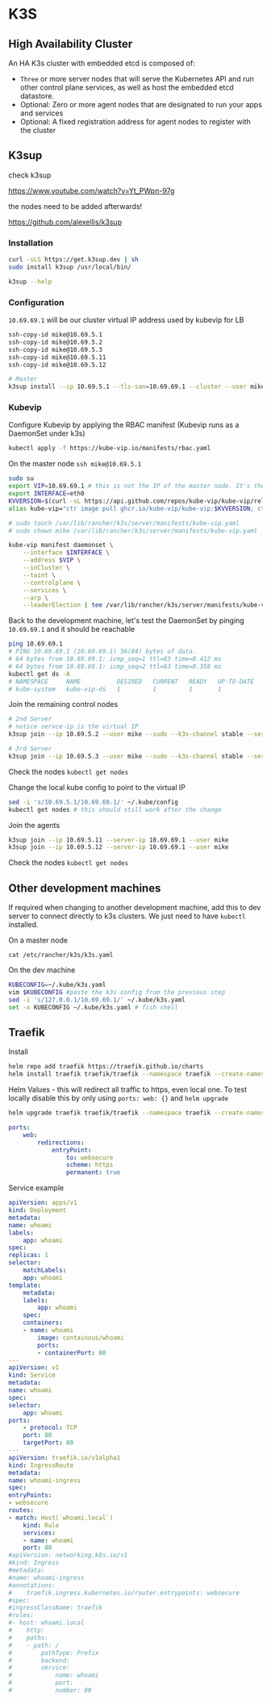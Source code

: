 # K3S

## High Availability Cluster

An HA K3s cluster with embedded etcd is composed of:

- `Three` or more server nodes that will serve the Kubernetes API and run other control plane services, as well as host the embedded etcd datastore.
- Optional: Zero or more agent nodes that are designated to run your apps and services
- Optional: A fixed registration address for agent nodes to register with the cluster

## K3sup

check k3sup

https://www.youtube.com/watch?v=Yt_PWpn-97g

the nodes need to be added afterwards!

https://github.com/alexellis/k3sup

### Installation

```sh
curl -sLS https://get.k3sup.dev | sh
sudo install k3sup /usr/local/bin/

k3sup --help
```

### Configuration

`10.69.69.1` will be our cluster virtual IP address used by kubevip for LB

```sh
ssh-copy-id mike@10.69.5.1
ssh-copy-id mike@10.69.5.2
ssh-copy-id mike@10.69.5.3
ssh-copy-id mike@10.69.5.11
ssh-copy-id mike@10.69.5.12

# Master
k3sup install --ip 10.69.5.1 --tls-san=10.69.69.1 --cluster --user mike --local-path ~/.kube/config --context k3s-ha --k3s-extra-args '--disable servicelb --disable traefik --write-kubeconfig-mode 640 --write-kubeconfig-group sudo --node-taint node-role.kubernetes.io/master=:NoSchedule'
```

### Kubevip

Configure Kubevip by applying the RBAC manifest (Kubevip runs as a DaemonSet under k3s)

```sh
kubectl apply -f https://kube-vip.io/manifests/rbac.yaml
```

On the master node `ssh mike@10.69.5.1`

```sh
sudo su
export VIP=10.69.69.1 # this is not the IP of the master node. It's the TLS san we setup before :) this is the IP for the kube vip control plane
export INTERFACE=eth0
KVVERSION=$(curl -sL https://api.github.com/repos/kube-vip/kube-vip/releases | jq -r ".[0].name")
alias kube-vip="ctr image pull ghcr.io/kube-vip/kube-vip:$KVVERSION; ctr run --rm --net-host ghcr.io/kube-vip/kube-vip:$KVVERSION vip /kube-vip"

# sudo touch /var/lib/rancher/k3s/server/manifests/kube-vip.yaml
# sudo chown mike /var/lib/rancher/k3s/server/manifests/kube-vip.yaml

kube-vip manifest daemonset \
    --interface $INTERFACE \
    --address $VIP \
    --inCluster \
    --taint \
    --controlplane \
    --services \
    --arp \
    --leaderElection | tee /var/lib/rancher/k3s/server/manifests/kube-vip.yaml
```

Back to the development machine, let's test the DaemonSet by pinging `10.69.69.1` and it should be reachable

```sh
ping 10.69.69.1
# PING 10.69.69.1 (10.69.69.1) 56(84) bytes of data.
# 64 bytes from 10.69.69.1: icmp_seq=1 ttl=63 time=0.412 ms
# 64 bytes from 10.69.69.1: icmp_seq=2 ttl=63 time=0.358 ms
kubectl get ds -A
# NAMESPACE     NAME          DESIRED   CURRENT   READY   UP-TO-DATE   AVAILABLE   NODE SELECTOR   AGE
# kube-system   kube-vip-ds   1         1         1       1            1           <none>          90s
```

Join the remaining control nodes

```sh
# 2nd Server
# notice servce-ip is the virtual IP
k3sup join --ip 10.69.5.2 --user mike --sudo --k3s-channel stable --server --server-ip 10.69.69.1 --server-user mike --sudo --k3s-extra-args '--node-ip=10.69.5.2 --disable servicelb --disable traefik --write-kubeconfig-mode 640 --write-kubeconfig-group sudo --node-taint node-role.kubernetes.io/master=:NoSchedule'
```

```sh
# 3rd Server
k3sup join --ip 10.69.5.3 --user mike --sudo --k3s-channel stable --server --server-ip 10.69.69.1 --server-user mike --sudo --k3s-extra-args '--node-ip=10.69.5.3 --disable servicelb --disable traefik --write-kubeconfig-mode 640 --write-kubeconfig-group sudo --node-taint node-role.kubernetes.io/master=:NoSchedule'
```

Check the nodes `kubectl get nodes`

Change the local kube config to point to the virtual IP

```sh
sed -i 's/10.69.5.1/10.69.69.1/' ~/.kube/config
kubectl get nodes # this should still work after the change
```

Join the agents

```sh
k3sup join --ip 10.69.5.11 --server-ip 10.69.69.1 --user mike
k3sup join --ip 10.69.5.12 --server-ip 10.69.69.1 --user mike
```

Check the nodes `kubectl get nodes`

## Other development machines

If required when changing to another development machine, add this to dev server to connect directly to k3s clusters.
We just need to have `kubectl` installed.

On a master node

```cat /etc/rancher/k3s/k3s.yaml```

On the dev machine

```sh
KUBECONFIG=~/.kube/k3s.yaml
vim $KUBECONFIG #paste the k3s config from the previous step
sed -i 's/127.0.0.1/10.69.69.1/' ~/.kube/k3s.yaml
set -x KUBECONFIG ~/.kube/k3s.yaml # fish shell
```

## Traefik

Install

```sh
helm repo add traefik https://traefik.github.io/charts
helm install traefik traefik/traefik --namespace traefik --create-namespace --values traefik-values.yaml 
```

Helm Values - this will redirect all traffic to https, even local one. To test locally disable this by only using `ports: web: {}` and `helm upgrade`

```sh
helm upgrade traefik traefik/traefik --namespace traefik --create-namespace --values traefik-values.yaml
```

```yaml
ports:
    web:
        redirections:
            entryPoint:
                to: websecure
                scheme: https
                permanent: true

```

Service example

```yaml
apiVersion: apps/v1
kind: Deployment
metadata:
name: whoami
labels:
    app: whoami
spec:
replicas: 1
selector:
    matchLabels:
    app: whoami
template:
    metadata:
    labels:
        app: whoami
    spec:
    containers:
    - name: whoami
        image: containous/whoami
        ports:
        - containerPort: 80
---
apiVersion: v1
kind: Service
metadata:
name: whoami
spec:
selector:
    app: whoami
ports:
    - protocol: TCP
    port: 80
    targetPort: 80
---
apiVersion: traefik.io/v1alpha1
kind: IngressRoute
metadata:
name: whoami-ingress  
spec:
entryPoints:
- websecure
routes:
- match: Host(`whoami.local`)
    kind: Rule
    services:
    - name: whoami
    port: 80
#apiVersion: networking.k8s.io/v1
#kind: Ingress
#metadata:
#name: whoami-ingress
#annotations:
#    traefik.ingress.kubernetes.io/router.entrypoints: websecure
#spec:
#ingressClassName: traefik
#rules:
#- host: whoami.local
#    http:
#    paths:
#    - path: /
#        pathType: Prefix
#        backend:
#        service:
#            name: whoami
#            port:
#            number: 80
```
